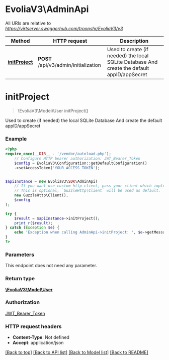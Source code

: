 # EvoliaV3\AdminApi

All URIs are relative to *https://virtserver.swaggerhub.com/troopshr/EvoliaV3/v3*

Method | HTTP request | Description
------------- | ------------- | -------------
[**initProject**](AdminApi.md#initproject) | **POST** /api/v3/admin/initialization | Used to create (if needed) the local SQLite Database  And create the default appID/appSecret

# **initProject**
> \EvoliaV3\Model\User initProject()

Used to create (if needed) the local SQLite Database  And create the default appID/appSecret

### Example
```php
<?php
require_once(__DIR__ . '/vendor/autoload.php');
    // Configure HTTP bearer authorization: JWT_Bearer_Token
    $config = EvoliaV3\Configuration::getDefaultConfiguration()
    ->setAccessToken('YOUR_ACCESS_TOKEN');


$apiInstance = new EvoliaV3\SDK\AdminApi(
    // If you want use custom http client, pass your client which implements `GuzzleHttp\ClientInterface`.
    // This is optional, `GuzzleHttp\Client` will be used as default.
    new GuzzleHttp\Client(),
    $config
);

try {
    $result = $apiInstance->initProject();
    print_r($result);
} catch (Exception $e) {
    echo 'Exception when calling AdminApi->initProject: ', $e->getMessage(), PHP_EOL;
}
?>
```

### Parameters
This endpoint does not need any parameter.

### Return type

[**\EvoliaV3\Model\User**](../Model/User.md)

### Authorization

[JWT_Bearer_Token](../../README.md#JWT_Bearer_Token)

### HTTP request headers

 - **Content-Type**: Not defined
 - **Accept**: application/json

[[Back to top]](#) [[Back to API list]](../../README.md#documentation-for-api-endpoints) [[Back to Model list]](../../README.md#documentation-for-models) [[Back to README]](../../README.md)

